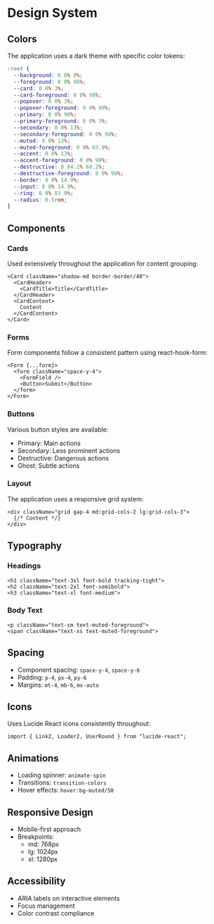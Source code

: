 
# Design System

## Colors
The application uses a dark theme with specific color tokens:

```css
:root {
  --background: 0 0% 0%;
  --foreground: 0 0% 98%;
  --card: 0 0% 3%;
  --card-foreground: 0 0% 98%;
  --popover: 0 0% 3%;
  --popover-foreground: 0 0% 98%;
  --primary: 0 0% 98%;
  --primary-foreground: 0 0% 3%;
  --secondary: 0 0% 13%;
  --secondary-foreground: 0 0% 98%;
  --muted: 0 0% 13%;
  --muted-foreground: 0 0% 63.9%;
  --accent: 0 0% 13%;
  --accent-foreground: 0 0% 98%;
  --destructive: 0 84.2% 60.2%;
  --destructive-foreground: 0 0% 98%;
  --border: 0 0% 14.9%;
  --input: 0 0% 14.9%;
  --ring: 0 0% 83.9%;
  --radius: 0.5rem;
}
```

## Components

### Cards
Used extensively throughout the application for content grouping:
```tsx
<Card className="shadow-md border-border/40">
  <CardHeader>
    <CardTitle>Title</CardTitle>
  </CardHeader>
  <CardContent>
    Content
  </CardContent>
</Card>
```

### Forms
Form components follow a consistent pattern using react-hook-form:
```tsx
<Form {...form}>
  <form className="space-y-4">
    <FormField />
    <Button>Submit</Button>
  </form>
</Form>
```

### Buttons
Various button styles are available:
- Primary: Main actions
- Secondary: Less prominent actions
- Destructive: Dangerous actions
- Ghost: Subtle actions

### Layout
The application uses a responsive grid system:
```tsx
<div className="grid gap-4 md:grid-cols-2 lg:grid-cols-3">
  {/* Content */}
</div>
```

## Typography

### Headings
```tsx
<h1 className="text-3xl font-bold tracking-tight">
<h2 className="text-2xl font-semibold">
<h3 className="text-xl font-medium">
```

### Body Text
```tsx
<p className="text-sm text-muted-foreground">
<span className="text-xs text-muted-foreground">
```

## Spacing
- Component spacing: `space-y-4`, `space-y-6`
- Padding: `p-4`, `px-4`, `py-6`
- Margins: `mt-4`, `mb-6`, `mx-auto`

## Icons
Uses Lucide React icons consistently throughout:
```tsx
import { Link2, Loader2, UserRound } from "lucide-react";
```

## Animations
- Loading spinner: `animate-spin`
- Transitions: `transition-colors`
- Hover effects: `hover:bg-muted/50`

## Responsive Design
- Mobile-first approach
- Breakpoints:
  - md: 768px
  - lg: 1024px
  - xl: 1280px

## Accessibility
- ARIA labels on interactive elements
- Focus management
- Color contrast compliance

